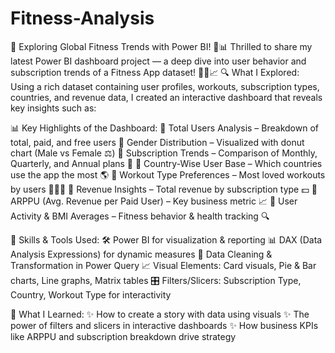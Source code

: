 # Fitness-Analysis
📱 Exploring Global Fitness Trends with Power BI! 💪📊
 Thrilled to share my latest Power BI dashboard project — a deep dive into user behavior and subscription trends of a Fitness App dataset! 🧘‍♀️📈
🔍 What I Explored:
 Using a rich dataset containing user profiles, workouts, subscription types, countries, and revenue data, I created an interactive dashboard that reveals key insights such as:

📊 Key Highlights of the Dashboard:
 🔹 Total Users Analysis – Breakdown of total, paid, and free users
 🔹 Gender Distribution – Visualized with donut chart (Male vs Female ⚖️)
 🔹 Subscription Trends – Comparison of Monthly, Quarterly, and Annual plans 📅
 🔹 Country-Wise User Base – Which countries use the app the most 🌎
 🔹 Workout Type Preferences – Most loved workouts by users 💪🧘‍♀️
 🔹 Revenue Insights – Total revenue by subscription type 💵
 🔹 ARPPU (Avg. Revenue per Paid User) – Key business metric 📈
 🔹 User Activity & BMI Averages – Fitness behavior & health tracking 🔍

📐 Skills & Tools Used:
 🛠️ Power BI for visualization & reporting
 📊 DAX (Data Analysis Expressions) for dynamic measures
 🧹 Data Cleaning & Transformation in Power Query
 📈 Visual Elements: Card visuals, Pie & Bar charts, Line graphs, Matrix tables
 🎛️ Filters/Slicers: Subscription Type, Country, Workout Type for interactivity

📌 What I Learned:
 ✨ How to create a story with data using visuals
 ✨ The power of filters and slicers in interactive dashboards
 ✨ How business KPIs like ARPPU and subscription breakdown drive strategy
 

